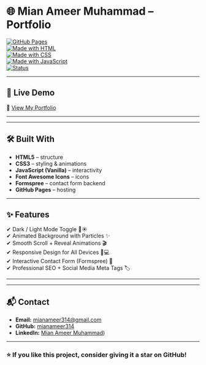 # 🌐 Mian Ameer Muhammad – Portfolio  

[![GitHub Pages](https://img.shields.io/badge/Deploy-GitHub%20Pages-blue?logo=github)](https://mianameer314.github.io/ameer-portfolio/)  
[![Made with HTML](https://img.shields.io/badge/Code-HTML5-orange?logo=html5)](#)  
[![Made with CSS](https://img.shields.io/badge/Style-CSS3-blue?logo=css3)](#)  
[![Made with JavaScript](https://img.shields.io/badge/Script-JavaScript-yellow?logo=javascript)](#)  
[![Status](https://img.shields.io/badge/Portfolio-Live-success)](https://mianameer314.github.io/ameer-portfolio/)  

---

## 🚀 Live Demo  
🔗 [View My Portfolio](https://mianameer314.github.io/ameer-portfolio/)  

---



---

## 🛠️ Built With  
- **HTML5** – structure  
- **CSS3** – styling & animations  
- **JavaScript (Vanilla)** – interactivity  
- **Font Awesome Icons** – icons  
- **Formspree** – contact form backend  
- **GitHub Pages** – hosting  

---

## ✨ Features  
✔ Dark / Light Mode Toggle 🌙☀️  
✔ Animated Background with Particles ✨  
✔ Smooth Scroll + Reveal Animations 🎬  
✔ Responsive Design for All Devices 📱💻  
✔ Interactive Contact Form (Formspree) 📧  
✔ Professional SEO + Social Media Meta Tags 🏷️  

---
---

## 📬 Contact  
- **Email:** [mianameer314@gmail.com](mailto:mianameer314@gmail.com)  
- **GitHub:** [mianameer314](https://github.com/mianameer314)  
- **LinkedIn:** [Mian Ameer Muhammad]([https://linkedin.com/in/mian-ameer-muhammad/))  

---

### ⭐ If you like this project, consider giving it a **star** on GitHub!

